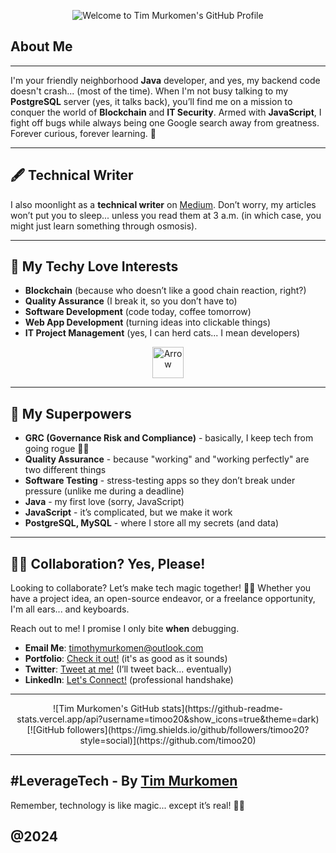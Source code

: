 <!-- Profile Header Image or Cool Banner -->
<p align="center">
  <img src="https://your-banner-url-here" alt="Welcome to Tim Murkomen's GitHub Profile" />
</p>

## About Me 
---
I'm your friendly neighborhood **Java** developer, and yes, my backend code doesn't crash... (most of the time). When I'm not busy talking to my **PostgreSQL** server (yes, it talks back), you’ll find me on a mission to conquer the world of **Blockchain** and **IT Security**. Armed with **JavaScript**, I fight off bugs while always being one Google search away from greatness. Forever curious, forever learning. 🚀

---

## 🖋️ Technical Writer
I also moonlight as a **technical writer** on [Medium](https://medium.com/@timmurkomen). Don’t worry, my articles won’t put you to sleep... unless you read them at 3 a.m. (in which case, you might just learn something through osmosis).

---

## 💞️ My Techy Love Interests
- **Blockchain** (because who doesn’t like a good chain reaction, right?)
- **Quality Assurance** (I break it, so you don’t have to)
- **Software Development** (code today, coffee tomorrow)
- **Web App Development** (turning ideas into clickable things)
- **IT Project Management** (yes, I can herd cats... I mean developers)

<p align="center">
  <img src="https://image-url-arrow.png" alt="Arrow" width="50" />
</p>

---

## 🌱 My Superpowers
- **GRC (Governance Risk and Compliance)** - basically, I keep tech from going rogue 🦸‍♂️
- **Quality Assurance** - because "working" and "working perfectly" are two different things
- **Software Testing** - stress-testing apps so they don’t break under pressure (unlike me during a deadline)
- **Java** - my first love (sorry, JavaScript)
- **JavaScript** - it’s complicated, but we make it work
- **PostgreSQL, MySQL** - where I store all my secrets (and data)

---

## 🤝💼 Collaboration? Yes, Please!
Looking to collaborate? Let’s make tech magic together! 🎩✨ Whether you have a project idea, an open-source endeavor, or a freelance opportunity, I'm all ears... and keyboards.

Reach out to me! I promise I only bite **when** debugging.
- **Email Me**: [timothymurkomen@outlook.com](mailto:timothymurkomen@outlook.com)
- **Portfolio**: [Check it out!](https://timmurkomen.com) (it's as good as it sounds)
- **Twitter**: [Tweet at me!](https://x.com/Tim_Murkomen) (I’ll tweet back... eventually)
- **LinkedIn**: [Let's Connect!](https://linkedin.com/in/timoo20) (professional handshake)

---

<p align="center">
  ![Tim Murkomen's GitHub stats](https://github-readme-stats.vercel.app/api?username=timoo20&show_icons=true&theme=dark)
  <br>
  [![GitHub followers](https://img.shields.io/github/followers/timoo20?style=social)](https://github.com/timoo20)
</p>

---

## #LeverageTech - By [Tim Murkomen](https://timmurkomen.com/)
Remember, technology is like magic... except it’s real! 🎩✨

@2024
---
